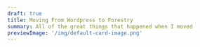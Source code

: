 ```yaml
---
draft: true
title: Moving From Wordpress to Forestry
summary: All of the great things that happened when I moved
previewImage: '/img/default-card-image.png'
---
```

